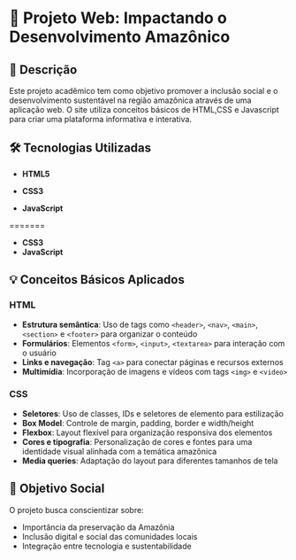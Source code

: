 # 🌿 Projeto Web: Impactando o Desenvolvimento Amazônico

## 📝 Descrição  
Este projeto acadêmico tem como objetivo promover a inclusão social e o desenvolvimento sustentável na região amazônica através de uma aplicação web. O site utiliza conceitos básicos de HTML,CSS e Javascript para criar uma plataforma informativa e interativa.

## 🛠 Tecnologias Utilizadas  
- **HTML5**  

- **CSS3** 
- **JavaScript** 

=======
- **CSS3**
- **JavaScript**


## 💡 Conceitos Básicos Aplicados  

### **HTML**  
- **Estrutura semântica**: Uso de tags como `<header>`, `<nav>`, `<main>`, `<section>` e `<footer>` para organizar o conteúdo  
- **Formulários**: Elementos `<form>`, `<input>`, `<textarea>` para interação com o usuário  
- **Links e navegação**: Tag `<a>` para conectar páginas e recursos externos  
- **Multimídia**: Incorporação de imagens e vídeos com tags `<img>` e `<video>`  

### **CSS**  
- **Seletores**: Uso de classes, IDs e seletores de elemento para estilização  
- **Box Model**: Controle de margin, padding, border e width/height  
- **Flexbox**: Layout flexível para organização responsiva dos elementos  
- **Cores e tipografia**: Personalização de cores e fontes para uma identidade visual alinhada com a temática amazônica  
- **Media queries**: Adaptação do layout para diferentes tamanhos de tela  

## 🌱 Objetivo Social  
O projeto busca conscientizar sobre:  
- Importância da preservação da Amazônia  
- Inclusão digital e social das comunidades locais  
- Integração entre tecnologia e sustentabilidade  

